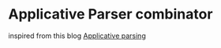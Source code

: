 # Applicative Parser combinator

inspired from this blog [Applicative parsing](https://jobjo.github.io/2019/05/19/applicative-parsing.html)
